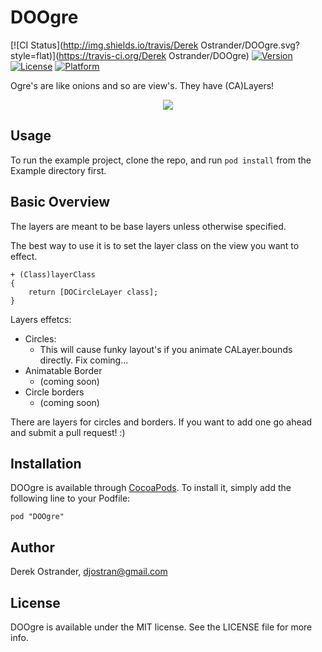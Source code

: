 # DOOgre

[![CI Status](http://img.shields.io/travis/Derek Ostrander/DOOgre.svg?style=flat)](https://travis-ci.org/Derek Ostrander/DOOgre)
[![Version](https://img.shields.io/cocoapods/v/DOOgre.svg?style=flat)](http://cocoapods.org/pods/DOOgre)
[![License](https://img.shields.io/cocoapods/l/DOOgre.svg?style=flat)](http://cocoapods.org/pods/DOOgre)
[![Platform](https://img.shields.io/cocoapods/p/DOOgre.svg?style=flat)](http://cocoapods.org/pods/DOOgre)

Ogre's are like onions and so are view's. They have (CA)Layers!

<p align="center"><img src="https://github.com/dostrander/DOOgre/blob/master/ogres-are-like-onion.gif"/></p>

## Usage

To run the example project, clone the repo, and run `pod install` from the Example directory first.

## Basic Overview  
The layers are meant to be base layers unless otherwise specified.  

The best way to use it is to set the layer class on the view you want to effect.

```
+ (Class)layerClass 
{
	return [DOCircleLayer class];
}
```
Layers effetcs:  

*   Circles:
	* This will cause funky layout's if you animate CALayer.bounds directly. Fix coming...
* 	Animatable Border 
	*  (coming soon)
* 	Circle borders 
	*   (coming soon)
	
There are layers for circles and borders. If you want to add one go ahead and submit a pull request! :)


## Installation

DOOgre is available through [CocoaPods](http://cocoapods.org). To install
it, simply add the following line to your Podfile:

```        
pod "DOOgre"
```

## Author

Derek Ostrander, djostran@gmail.com

## License

DOOgre is available under the MIT license. See the LICENSE file for more info.
